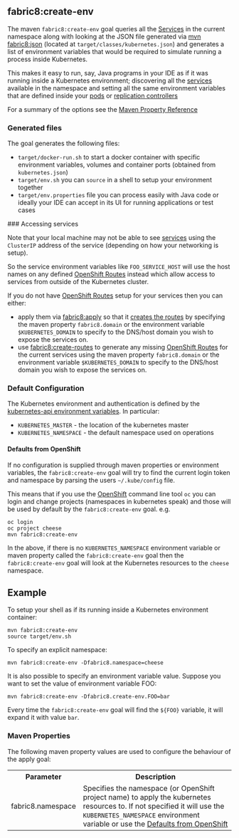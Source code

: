 ## fabric8:create-env

The maven `fabric8:create-env` goal queries all the [Services](services.html) in the current namespace along with looking at the JSON file generated via [mvn fabric8:json](mavenFarbic8Json.html) (located at `target/classes/kubernetes.json`) and generates a list of environment variables that would be required to simulate running a process inside Kubernetes.

This makes it easy to run, say, Java programs in your IDE as if it was running inside a Kubernetes environment; discovering all the [services](services.html) available in the namespace and setting all the same environment variables that are defined inside your [pods](pods.html) or [replication controllers](replicationControllers.html)

For a summary of the options see the [Maven Property Reference](#maven-properties)

### Generated files

The goal generates  the following files:

 * `target/docker-run.sh` to start a docker container with specific environment variables, volumes and container ports (obtained from `kubernetes.json`)
 * `target/env.sh` you can `source` in a shell to setup your environment together 
 * `target/env.properties` file you can process easily with Java code or ideally your IDE can accept in its UI for running applications or test cases

### Accessing services 

Note that your local machine may not be able to see [services](services.html) using the `ClusterIP` address of the service (depending on how your networking is setup).

So the service environment variables like `FOO_SERVICE_HOST` will use the host names on any defined [OpenShift Routes](http://docs.openshift.org/latest/admin_guide/router.html) instead which allow access to services from outside of the Kubernetes cluster.

If you do not have [OpenShift Routes](http://docs.openshift.org/latest/admin_guide/router.html) setup for your services then you can either:

* apply them via [fabric8:apply](mavenFabric8Apply.html) so that it [creates the routes](mavenFabric8Apply.html#creating-routes) by specifying the maven property `fabric8.domain` or the environment variable `$KUBERNETES_DOMAIN` to specify to the DNS/host domain you wish to expose the services on.
* use [fabric8:create-routes](mavenFabric8CreateRoutes.html) to generate any missing [OpenShift Routes](http://docs.openshift.org/latest/admin_guide/router.html) for the current services using the maven property `fabric8.domain` or the environment variable `$KUBERNETES_DOMAIN` to specify to the DNS/host domain you wish to expose the services on.

### Default Configuration

The Kubernetes environment and authentication is defined by the [kubernetes-api environment variables](https://github.com/fabric8io/fabric8/tree/master/components/kubernetes-api#configuration). In particular:

* `KUBERNETES_MASTER` - the location of the kubernetes master
* `KUBERNETES_NAMESPACE` - the default namespace used on operations

#### Defaults from OpenShift

If no configuration is supplied through maven properties or environment variables, the `fabric8:create-env` goal will try to find the current login token and namespace by parsing the users `~/.kube/config` file.

This means that if you use the [OpenShift](http://www.openshift.org/) command line tool `oc` you can login and change projects (namespaces in kubernetes speak) and those will be used by default by the `fabric8:create-env` goal. e.g.

```
oc login
oc project cheese
mvn fabric8:create-env
```
In the above, if there is no `KUBERNETES_NAMESPACE` environment variable or maven property called the `fabric8:create-env` goal then the `fabric8:create-env` goal will look at the Kubernetes resources to the `cheese` namespace.

## Example

To setup your shell as if its running inside a Kubernetes environment container:
 
    mvn fabric8:create-env
    source target/env.sh

To specify an explicit namespace:

    mvn fabric8:create-env -Dfabric8.namespace=cheese

It is also possible to specify an environment variable value. Suppose you want to set the value of environment variable FOO:

    mvn fabric8:create-env -Dfabric8.create-env.FOO=bar

Every time the `fabric8:create-env` goal will find the `${FOO}` variable, it will expand it with value `bar`.

### Maven Properties

The following maven property values are used to configure the behaviour of the apply goal:

<table class="table table-striped">
<tr>
<th>Parameter</th>
<th>Description</th>
</tr>
<tr>
<td>fabric8.namespace</td>
<td>Specifies the namespace (or OpenShift project name) to apply the kubernetes resources to. If not specified it will use the <code>KUBERNETES_NAMESPACE</code> environment variable or use the <a href="#defaults-from-openshift">Defaults from OpenShift</a></td>
</tr>
</table>

